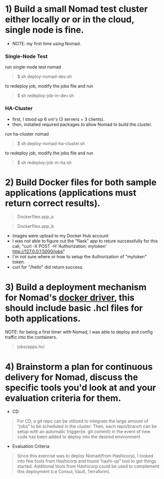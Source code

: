 
# 1) Build a small Nomad test cluster either locally or or in the cloud, single node is fine.

- NOTE: my first time using Nomad. 

### Single-Node Test

run single-node test nomad

>$ sh deploy-nomad-dev.sh 
 
to redeploy job, modify the jobs file and run

>$ sh redeploy-job-in-dev.sh


### HA-Cluster

 - first, I stood up 6 vm's (3 servers + 3 clients). 
 - then, installed required packages to allow Nomad to build the cluster.

run ha-cluster nomad

>$ sh deploy-nomad-ha-cluster.sh 

to redeploy job, modify the jobs file and run

>$ sh redeploy-job-in-ha.sh


# 2) Build Docker files for both sample applications (applications must return correct results).

> Dockerfiles.app_a

> Dockerfiles.app_b

- Images were upload to my Docker Hub account
- I was not able to figure out the "flask" app to reture successfully for this call, "curl -X POST -H 'Authorization: mytoken' http://127.0.0.1:5000/jobs"
- I'm not sure where or how to setup the Authorization of "mytoken" token.
- curl for "/hello" did return success.


# 3) Build a deployment mechanism for Nomad's [docker driver](https://www.nomadproject.io/docs/drivers/docker), this should include basic .hcl files for both applications.

NOTE: for being a first timer with Nomad, I was able to deploy and config traffic into the containers. 

> jobs/apps.hcl


# 4) Brainstorm a plan for continuous delivery for Nomad, discuss the specific tools you'd look at and your evaluation criteria for them.

  - CD
> For CD, a git repo can be utilized to integrate the large amount of "jobs" to be scheduled in the cluster. 
> Then, each repo/branch can be setup with an automatic trigger(ie. git commit) in the event of new code has been added to deploy into the desired environment

  - Evaluation Criteria
> Since this exercise was to deploy Nomad(from Hashicorp), I looked into few tools from Hashicorp and found 'hashi-up" tool to get things started.
> Additional tools from Hashicorp could be used to complement this deployment (i.e  Consul, Vault, Terraform). 
